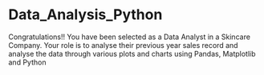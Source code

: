 # Data_Analysis_Python
Congratulations!! You have been selected as a Data Analyst in a Skincare Company. Your role is to analyse their previous year sales record and analyse the data through various plots and charts using Pandas, Matplotlib and Python
